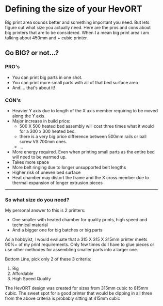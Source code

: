 # Defining the size of your HevORT

Big print area sounds better and something important you need. But lets figure out what size you actually need.
Here are the pros and cons about big printers that are to be considered.  When I a mean big print area i am talking about 450mm and + cubic printer.

## Go BIG? or not...?

### PRO's
- You can print big parts in one shot.
- You can print more small parts with all of that bed surface area
- And.... that's about it!

### CON's
- Heavier Y axis due to length of the X axis member requiring to be moved along the Y axis.
- Major increase in build price:
    - 500 X 500 heated bed assembly will cost three times what it would for a 300 x 300 heated bed.
    - there is a very big price difference between 500mm rails or ball screw VS 700mm ones.
    - ...
- More energy required.  Even when printing small parts as the entire bed will need to be warmed up.
- Takes more space
- More belt ringing due to longer unsupported belt lengths
- Higher risk of uneven bed surface
- Heat chamber may distort the frame and the X cross member due to thermal expansion of longer extrusion pieces
---
### So what size do you need?
My personal answer to this is 2 printers:
- One smaller with heated chamber for quality prints, high speed and technical material
- And a bigger one for big batches or big parts

As a hobbyist, I would evaluate that a 315 X 315 X 315mm printer meets 90%+ of my print requirements.  Only few times do I have to glue pieces or use other methodes for assembling smaller parts into a larger one.

Bottom Line, pick only 2 of these 3 criteria:
1. Big
2. Affordable
3. High Speed Quality

The HevORT design was created for sizes from 315mm cubic to 615mm cubic.  The sweet spot for a good printer that would be dipping in all three from the above criteria is probably sitting at 415mm cubic